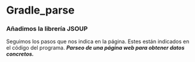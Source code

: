 # Gradle_parse
### Añadimos la librería JSOUP
Seguimos los pasos que nos indica en la página. Estes están indicados en el código del programa.
***Parseo de una página web para obtener datos concretos.***


